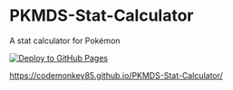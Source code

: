 # PKMDS-Stat-Calculator

A stat calculator for Pokémon

[![Deploy to GitHub Pages](https://github.com/codemonkey85/PKMDS-Stat-Calculator/actions/workflows/main.yml/badge.svg)](https://github.com/codemonkey85/PKMDS-Stat-Calculator/actions/workflows/main.yml)

https://codemonkey85.github.io/PKMDS-Stat-Calculator/
